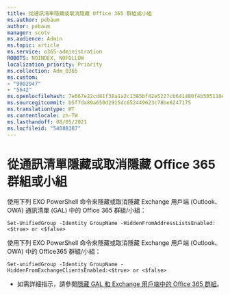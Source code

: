 ```yaml
---
title: 從通訊清單隱藏或取消隱藏 Office 365 群組或小組
ms.author: pebaum
author: pebaum
manager: scotv
ms.audience: Admin
ms.topic: article
ms.service: o365-administration
ROBOTS: NOINDEX, NOFOLLOW
localization_priority: Priority
ms.collection: Adm_O365
ms.custom:
- "9002947"
- "5642"
ms.openlocfilehash: 7e667e22cd81f38a1a2c1385bf42e5227cb641480f4b505110ee7349a13f13a1
ms.sourcegitcommit: b5f7da89a650d2915dc652449623c78be6247175
ms.translationtype: HT
ms.contentlocale: zh-TW
ms.lasthandoff: 08/05/2021
ms.locfileid: "54088387"
---
```

# <a name="hide-or-un-hide-office-365-groups-or-teams-from-address-list"></a>從通訊清單隱藏或取消隱藏 Office 365 群組或小組

使用下列 EXO PowerShell 命令來隱藏或取消隱藏 Exchange 用戶端 (Outlook、OWA) 通訊清單 (GAL) 中的 Office 365 群組/小組：

`
    Set-UnifiedGroup -Identity GroupName -HiddenFromAddressListsEnabled:<$true> or <$false>
`

使用下列 EXO PowerShell 命令來隱藏或取消隱藏 Exchange 用戶端 (Outlook、OWA) 中的 Office365 群組/小組：

`
    Set-unifiedGroup -Identity GroupName -HiddenFromExchangeClientsEnabled:<$true> or <$false>
`

- 如需詳細指示，請參閱[隱藏 GAL 和 Exchange 用戶端中的 Office 365 群組](https://docs.microsoft.com/schooldatasync/hide-office-365-groups-from-the-gal)。
